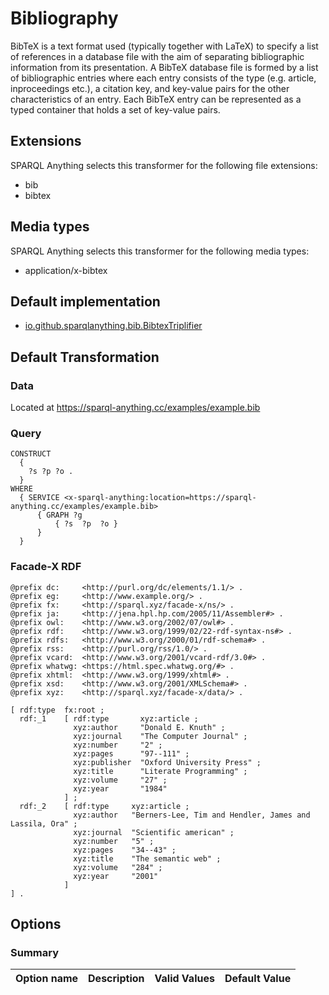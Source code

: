 <!-- This page has been generated with sparql-anything-documentation-generator module -->

# Bibliography

BibTeX is a text format used (typically together with LaTeX) to specify a list of references in a database file with the aim of separating bibliographic information from its presentation.
A BibTeX database file is formed by a list of bibliographic entries where each entry consists of the type (e.g. article, inproceedings etc.), a citation key, and key-value pairs for the other characteristics of an entry.
Each BibTeX entry can be represented as a  typed container that holds a set of key-value pairs.


## Extensions

SPARQL Anything selects this transformer for the following file extensions:

- bib
- bibtex

## Media types

SPARQL Anything selects this transformer for the following media types:

- application/x-bibtex

## Default implementation

- [io.github.sparqlanything.bib.BibtexTriplifier](../sparql-anything-bibliography/src/main/java/io/github/sparqlanything/bibliography/BibtexTriplifier.java)

## Default Transformation

### Data

Located at https://sparql-anything.cc/examples/example.bib

### Query

```
CONSTRUCT 
  { 
    ?s ?p ?o .
  }
WHERE
  { SERVICE <x-sparql-anything:location=https://sparql-anything.cc/examples/example.bib>
      { GRAPH ?g
          { ?s  ?p  ?o }
      }
  }

```

### Facade-X RDF

```turtle
@prefix dc:     <http://purl.org/dc/elements/1.1/> .
@prefix eg:     <http://www.example.org/> .
@prefix fx:     <http://sparql.xyz/facade-x/ns/> .
@prefix ja:     <http://jena.hpl.hp.com/2005/11/Assembler#> .
@prefix owl:    <http://www.w3.org/2002/07/owl#> .
@prefix rdf:    <http://www.w3.org/1999/02/22-rdf-syntax-ns#> .
@prefix rdfs:   <http://www.w3.org/2000/01/rdf-schema#> .
@prefix rss:    <http://purl.org/rss/1.0/> .
@prefix vcard:  <http://www.w3.org/2001/vcard-rdf/3.0#> .
@prefix whatwg: <https://html.spec.whatwg.org/#> .
@prefix xhtml:  <http://www.w3.org/1999/xhtml#> .
@prefix xsd:    <http://www.w3.org/2001/XMLSchema#> .
@prefix xyz:    <http://sparql.xyz/facade-x/data/> .

[ rdf:type  fx:root ;
  rdf:_1    [ rdf:type       xyz:article ;
              xyz:author     "Donald E. Knuth" ;
              xyz:journal    "The Computer Journal" ;
              xyz:number     "2" ;
              xyz:pages      "97--111" ;
              xyz:publisher  "Oxford University Press" ;
              xyz:title      "Literate Programming" ;
              xyz:volume     "27" ;
              xyz:year       "1984"
            ] ;
  rdf:_2    [ rdf:type     xyz:article ;
              xyz:author   "Berners-Lee, Tim and Hendler, James and Lassila, Ora" ;
              xyz:journal  "Scientific american" ;
              xyz:number   "5" ;
              xyz:pages    "34--43" ;
              xyz:title    "The semantic web" ;
              xyz:volume   "284" ;
              xyz:year     "2001"
            ]
] .

```
## Options

### Summary

| Option name | Description | Valid Values | Default Value |
|-------------|-------------|--------------|---------------|





